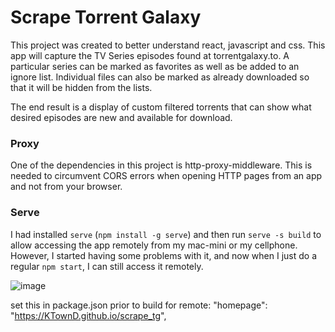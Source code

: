 # Scrape Torrent Galaxy

This project was created to better understand react, javascript and css. This app will capture the TV Series
episodes found at torrentgalaxy.to. A particular series can be marked as favorites as well as be added to 
an ignore list. Individual files can also be marked as already downloaded so that it will be hidden from the 
lists. 

The end result is a display of custom filtered torrents that can show what desired episodes are new and
available for download.

### Proxy
One of the dependencies in this project is http-proxy-middleware. This is needed to circumvent CORS errors
when opening HTTP pages from an app and not from your browser.

### Serve
I had installed `serve` (`npm install -g serve`) and then run `serve -s build` to allow accessing the app
remotely from my mac-mini or my cellphone. However, I started having some problems with it, and now when
I just do a regular `npm start`, I can still access it remotely.

![image](https://github.com/KTownD/scrape_tg/assets/6497877/1e9f0afb-5211-4e8b-9643-cfb51e4e9200)

set this in package.json prior to build for remote: "homepage": "https://KTownD.github.io/scrape_tg",
 